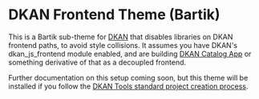 # DKAN Frontend Theme (Bartik)

This is a Bartik sub-theme for [DKAN](https://github.com/GetDKAN/dkan) that disables 
libraries on DKAN frontend paths, to avoid style collisions. It assumes you have
DKAN's dkan_js_frontend module enabled, and are building 
[DKAN Catalog App](https://github.com/GetDKAN/data-catalog-app) or something derivative
of that as a decoupled frontend.

Further documentation on this setup coming soon, but this theme will be installed
if you follow the 
[DKAN Tools standard project creation process](https://getdkan.github.io/dkan-tools/#newproject.html).